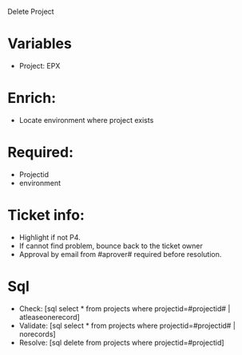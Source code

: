 Delete Project
# Variables
* Project: EPX

# Enrich:
* Locate environment where project exists

# Required:
* Projectid
* environment

# Ticket info:
* Highlight if not P4.
* If cannot find problem, bounce back to the ticket owner
* Approval by email from #aprover# required before resolution.

# Sql
* Check:   [sql select * from projects where projectid=#projectid# | atleaseonerecord]
* Validate: [sql select * from projects where projectid=#projectid# | norecords]
* Resolve: [sql delete from projects where projectid=#projectid]